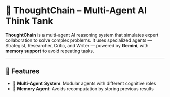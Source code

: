 # 🧠 ThoughtChain – Multi-Agent AI Think Tank

**ThoughtChain** is a multi-agent AI reasoning system that simulates expert collaboration to solve complex problems. It uses specialized agents — Strategist, Researcher, Critic, and Writer — powered by **Gemini**, with **memory support** to avoid repeating tasks.

---

## 🚀 Features

- 🧠 **Multi-Agent System**: Modular agents with different cognitive roles
- 🔁 **Memory Agent**: Avoids recomputation by storing previous results


